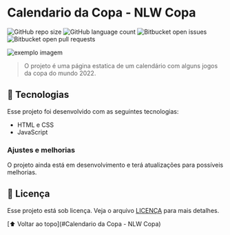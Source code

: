 # Calendario da Copa - NLW Copa

![GitHub repo size](https://img.shields.io/github/repo-size/iuricode/README-template?style=for-the-badge)
![GitHub language count](https://img.shields.io/github/languages/count/iuricode/README-template?style=for-the-badge)
![Bitbucket open issues](https://img.shields.io/bitbucket/issues/iuricode/README-template?style=for-the-badge)
![Bitbucket open pull requests](https://img.shields.io/bitbucket/pr-raw/iuricode/README-template?style=for-the-badge)

<img src="exemplo-image.png" alt="exemplo imagem">

> O projeto é uma página estatica de um calendário com alguns jogos da copa do mundo 2022.

## 🚀 Tecnologias

Esse projeto foi desenvolvido com as seguintes tecnologias:

- HTML e CSS
- JavaScript

### Ajustes e melhorias

O projeto ainda está em desenvolvimento e terá atualizações para possíveis melhorias.

## 📝 Licença

Esse projeto está sob licença. Veja o arquivo [LICENÇA](LICENSE.md) para mais detalhes.

[⬆ Voltar ao topo](#Calendario da Copa - NLW Copa)<br>
